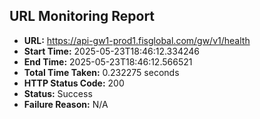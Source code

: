 ## URL Monitoring Report

- **URL:** https://api-gw1-prod1.fisglobal.com/gw/v1/health
- **Start Time:** 2025-05-23T18:46:12.334246
- **End Time:** 2025-05-23T18:46:12.566521
- **Total Time Taken:** 0.232275 seconds
- **HTTP Status Code:** 200
- **Status:** Success
- **Failure Reason:** N/A
